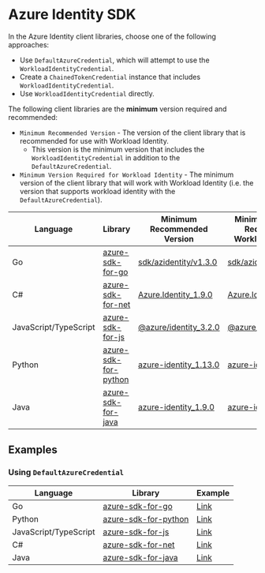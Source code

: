# Azure Identity SDK

In the Azure Identity client libraries, choose one of the following approaches:

- Use `DefaultAzureCredential`, which will attempt to use the `WorkloadIdentityCredential`.
- Create a `ChainedTokenCredential` instance that includes `WorkloadIdentityCredential`.
- Use `WorkloadIdentityCredential` directly.

The following client libraries are the **minimum** version required and recommended:

* `Minimum Recommended Version` - The version of the client library that is recommended for use with Workload Identity.
  * This version is the minimum version that includes the `WorkloadIdentityCredential` in addition to the `DefaultAzureCredential`.
* `Minimum Version Required for Workload Identity` - The minimum version of the client library that will work with Workload Identity (i.e. the version that supports workload identity with the `DefaultAzureCredential`).

| Language              | Library                                                               | Minimum Recommended Version                                                                               | Minimum Version Required for Workload Identity                                                          |
| --------------------- | --------------------------------------------------------------------- | --------------------------------------------------------------------------------------------------------- | ------------------------------------------------------------------------------------------------------- |
| Go                    | [azure-sdk-for-go](https://github.com/Azure/azure-sdk-for-go)         | [sdk/azidentity/v1.3.0](https://pkg.go.dev/github.com/Azure/azure-sdk-for-go/sdk/azidentity@v1.3.0)       | [sdk/azidentity/v1.3.0](https://pkg.go.dev/github.com/Azure/azure-sdk-for-go/sdk/azidentity@v1.3.0)     |
| C#                    | [azure-sdk-for-net](https://github.com/Azure/azure-sdk-for-net)       | [Azure.Identity_1.9.0](https://github.com/Azure/azure-sdk-for-net/releases/tag/Azure.Identity_1.9.0)      | [Azure.Identity_1.5.0](https://github.com/Azure/azure-sdk-for-net/releases/tag/Azure.Identity_1.5.0)    |
| JavaScript/TypeScript | [azure-sdk-for-js](https://github.com/Azure/azure-sdk-for-js)         | [@azure/identity_3.2.0](https://github.com/Azure/azure-sdk-for-js/releases/tag/@azure/identity_3.2.0)     | [@azure/identity_2.0.0](https://github.com/Azure/azure-sdk-for-js/releases/tag/@azure/identity_2.0.0)   |
| Python                | [azure-sdk-for-python](https://github.com/Azure/azure-sdk-for-python) | [azure-identity_1.13.0](https://github.com/Azure/azure-sdk-for-python/releases/tag/azure-identity_1.13.0) | [azure-identity_1.7.0](https://github.com/Azure/azure-sdk-for-python/releases/tag/azure-identity_1.7.0) |
| Java                  | [azure-sdk-for-java](https://github.com/Azure/azure-sdk-for-java)     | [azure-identity_1.9.0](https://github.com/Azure/azure-sdk-for-java/releases/tag/azure-identity_1.9.0)     | [azure-identity_1.4.0](https://github.com/Azure/azure-sdk-for-java/releases/tag/azure-identity_1.4.0)   |

## Examples

### Using `DefaultAzureCredential`

| Language              | Library                                                               | Example                                                                                           |
| --------------------- | --------------------------------------------------------------------- | ------------------------------------------------------------------------------------------------- |
| Go                    | [azure-sdk-for-go](https://github.com/Azure/azure-sdk-for-go)         | [Link](https://github.com/Azure/azure-workload-identity/tree/main/examples/azure-identity/go)     |
| Python                | [azure-sdk-for-python](https://github.com/Azure/azure-sdk-for-python) | [Link](https://github.com/Azure/azure-workload-identity/tree/main/examples/azure-identity/python) |
| JavaScript/TypeScript | [azure-sdk-for-js](https://github.com/Azure/azure-sdk-for-js)         | [Link](https://github.com/Azure/azure-workload-identity/tree/main/examples/azure-identity/node)   |
| C#                    | [azure-sdk-for-net](https://github.com/Azure/azure-sdk-for-net)       | [Link](https://github.com/Azure/azure-workload-identity/tree/main/examples/azure-identity/dotnet) |
| Java                  | [azure-sdk-for-java](https://github.com/Azure/azure-sdk-for-java)     | [Link](https://github.com/Azure/azure-workload-identity/tree/main/examples/azure-identity/java)   |
